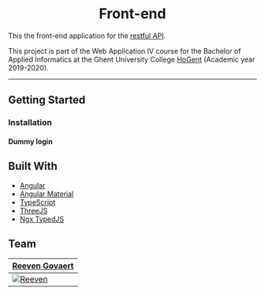 <h1 align="center">Front-end</h1>


This the front-end application for the [restful API](https://github.com/Web-IV/1920-b1-be-reeveng).

This project is part of the Web Application IV course for the Bachelor of Applied Informatics at the Ghent University College [HoGent](https://www.hogent.be/en/) (Academic year 2019-2020).

---

## Getting Started

### Installation

#### Dummy login

## Built With

- [Angular](https://angular.io)
- [Angular Material](https://material.angular.io)
- [TypeScript](https://www.typescriptlang.org)
- [ThreeJS](https://threejs.org)
- [Ngx TypedJS](https://github.com/thevladeffect/ngx-typed-js)

## Team
| <a href="https://github.com/reeveng" target="_blank">**Reeven Govaert**</a> | 
| --- | 
| [![Reeven](https://avatars3.githubusercontent.com/u/36441093?s=200)](https://github.com/reeveng)|

